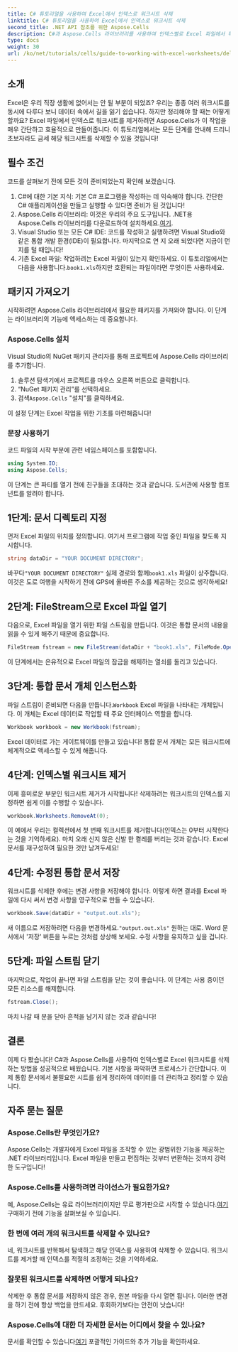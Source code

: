 ```yaml
---
title: C# 튜토리얼을 사용하여 Excel에서 인덱스로 워크시트 삭제
linktitle: C# 튜토리얼을 사용하여 Excel에서 인덱스로 워크시트 삭제
second_title: .NET API 참조를 위한 Aspose.Cells
description: C#과 Aspose.Cells 라이브러리를 사용하여 인덱스별로 Excel 파일에서 특정 워크시트를 효율적으로 삭제하는 방법을 알아보세요. 이 간단한 단계별 튜토리얼을 따르세요.
type: docs
weight: 30
url: /ko/net/tutorials/cells/guide-to-working-with-excel-worksheets/delete-worksheet-by-index-excel-csharp-tutorial/
---
```

## 소개

Excel은 우리 직장 생활에 없어서는 안 될 부분이 되었죠? 우리는 종종 여러 워크시트를 동시에 다루다 보니 데이터 속에서 길을 잃기 쉽습니다. 하지만 정리해야 할 때는 어떻게 할까요? Excel 파일에서 인덱스로 워크시트를 제거하려면 Aspose.Cells가 이 작업을 매우 간단하고 효율적으로 만들어줍니다. 이 튜토리얼에서는 모든 단계를 안내해 드리니 초보자라도 금세 해당 워크시트를 삭제할 수 있을 것입니다!

## 필수 조건

코드를 살펴보기 전에 모든 것이 준비되었는지 확인해 보겠습니다.

1. C#에 대한 기본 지식: 기본 C# 프로그램을 작성하는 데 익숙해야 합니다. 간단한 C# 애플리케이션을 만들고 실행할 수 있다면 준비가 된 것입니다!
2.  Aspose.Cells 라이브러리: 이것은 우리의 주요 도구입니다. .NET용 Aspose.Cells 라이브러리를 다운로드하여 설치하세요.[여기](https://releases.aspose.com/cells/net/).
3. Visual Studio 또는 모든 C# IDE: 코드를 작성하고 실행하려면 Visual Studio와 같은 통합 개발 환경(IDE)이 필요합니다. 마지막으로 연 지 오래 되었다면 지금이 먼지를 털 때입니다!
4.  기존 Excel 파일: 작업하려는 Excel 파일이 있는지 확인하세요. 이 튜토리얼에서는 다음을 사용합니다.`book1.xls`하지만 호환되는 파일이라면 무엇이든 사용하세요.

## 패키지 가져오기

시작하려면 Aspose.Cells 라이브러리에서 필요한 패키지를 가져와야 합니다. 이 단계는 라이브러리의 기능에 액세스하는 데 중요합니다.

### Aspose.Cells 설치

Visual Studio의 NuGet 패키지 관리자를 통해 프로젝트에 Aspose.Cells 라이브러리를 추가합니다.

1. 솔루션 탐색기에서 프로젝트를 마우스 오른쪽 버튼으로 클릭합니다.
2. “NuGet 패키지 관리”를 선택하세요.
3.  검색`Aspose.Cells` "설치"를 클릭하세요.

이 설정 단계는 Excel 작업을 위한 기초를 마련해줍니다!

### 문장 사용하기

코드 파일의 시작 부분에 관련 네임스페이스를 포함합니다.

```csharp
using System.IO;
using Aspose.Cells;
```

이 단계는 큰 파티를 열기 전에 친구들을 초대하는 것과 같습니다. 도서관에 사용할 컴포넌트를 알려야 합니다.

## 1단계: 문서 디렉토리 지정

먼저 Excel 파일의 위치를 정의합니다. 여기서 프로그램에 작업 중인 파일을 찾도록 지시합니다.

```csharp
string dataDir = "YOUR DOCUMENT DIRECTORY";
```

 바꾸다`"YOUR DOCUMENT DIRECTORY"` 실제 경로와 함께`book1.xls` 파일이 상주합니다. 이것은 도로 여행을 시작하기 전에 GPS에 올바른 주소를 제공하는 것으로 생각하세요!

## 2단계: FileStream으로 Excel 파일 열기

다음으로, Excel 파일을 열기 위한 파일 스트림을 만듭니다. 이것은 통합 문서의 내용을 읽을 수 있게 해주기 때문에 중요합니다.

```csharp
FileStream fstream = new FileStream(dataDir + "book1.xls", FileMode.Open);
```

이 단계에서는 은유적으로 Excel 파일의 잠금을 해제하는 열쇠를 돌리고 있습니다.

## 3단계: 통합 문서 개체 인스턴스화

 파일 스트림이 준비되면 다음을 만듭니다.`Workbook` Excel 파일을 나타내는 개체입니다. 이 개체는 Excel 데이터로 작업할 때 주요 인터페이스 역할을 합니다.

```csharp
Workbook workbook = new Workbook(fstream);
```

Excel 데이터로 가는 게이트웨이를 만들고 있습니다! 통합 문서 개체는 모든 워크시트에 체계적으로 액세스할 수 있게 해줍니다.

## 4단계: 인덱스별 워크시트 제거

이제 흥미로운 부분인 워크시트 제거가 시작됩니다! 삭제하려는 워크시트의 인덱스를 지정하면 쉽게 이를 수행할 수 있습니다. 

```csharp
workbook.Worksheets.RemoveAt(0);
```

이 예에서 우리는 컬렉션에서 첫 번째 워크시트를 제거합니다(인덱스는 0부터 시작한다는 것을 기억하세요). 마치 오래 신지 않은 신발 한 켤레를 버리는 것과 같습니다. Excel 문서를 재구성하여 필요한 것만 남겨두세요!

## 4단계: 수정된 통합 문서 저장

워크시트를 삭제한 후에는 변경 사항을 저장해야 합니다. 이렇게 하면 결과를 Excel 파일에 다시 써서 변경 사항을 영구적으로 만들 수 있습니다.

```csharp
workbook.Save(dataDir + "output.out.xls");
```

 새 이름으로 저장하려면 다음을 변경하세요.`"output.out.xls"` 원하는 대로. Word 문서에서 '저장' 버튼을 누르는 것처럼 상상해 보세요. 수정 사항을 유지하고 싶을 겁니다.

## 5단계: 파일 스트림 닫기

마지막으로, 작업이 끝나면 파일 스트림을 닫는 것이 좋습니다. 이 단계는 사용 중이던 모든 리소스를 해제합니다.

```csharp
fstream.Close();
```

마치 나갈 때 문을 닫아 흔적을 남기지 않는 것과 같습니다!

## 결론

이제 다 봤습니다! C#과 Aspose.Cells를 사용하여 인덱스별로 Excel 워크시트를 삭제하는 방법을 성공적으로 배웠습니다. 기본 사항을 파악하면 프로세스가 간단합니다. 이제 통합 문서에서 불필요한 시트를 쉽게 정리하여 데이터를 더 관리하고 정리할 수 있습니다.

## 자주 묻는 질문

### Aspose.Cells란 무엇인가요?
Aspose.Cells는 개발자에게 Excel 파일을 조작할 수 있는 광범위한 기능을 제공하는 .NET 라이브러리입니다. Excel 파일을 만들고 편집하는 것부터 변환하는 것까지 강력한 도구입니다!

### Aspose.Cells를 사용하려면 라이선스가 필요한가요?
 예, Aspose.Cells는 유료 라이브러리이지만 무료 평가판으로 시작할 수 있습니다.[여기](https://releases.aspose.com/)구매하기 전에 기능을 살펴보실 수 있습니다.

### 한 번에 여러 개의 워크시트를 삭제할 수 있나요?
네, 워크시트를 반복해서 탐색하고 해당 인덱스를 사용하여 삭제할 수 있습니다. 워크시트를 제거할 때 인덱스를 적절히 조정하는 것을 기억하세요.

### 잘못된 워크시트를 삭제하면 어떻게 되나요?
삭제한 후 통합 문서를 저장하지 않은 경우, 원본 파일을 다시 열면 됩니다. 이러한 변경을 하기 전에 항상 백업을 만드세요. 후회하기보다는 안전이 낫습니다!

### Aspose.Cells에 대한 더 자세한 문서는 어디에서 찾을 수 있나요?
 문서를 확인할 수 있습니다[여기](https://reference.aspose.com/cells/net/) 포괄적인 가이드와 추가 기능을 확인하세요.